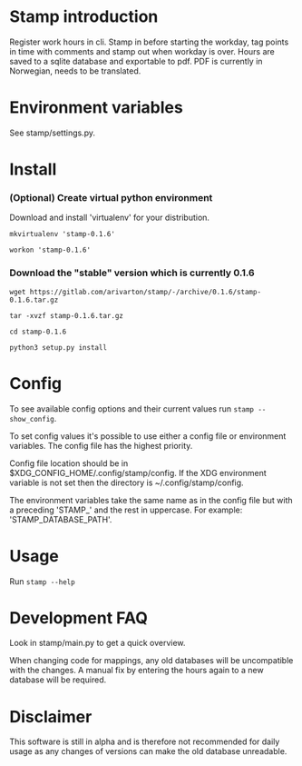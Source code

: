 # Stamp introduction
Register work hours in cli.
Stamp in before starting the workday, tag points in time with comments and stamp out when workday is over.
Hours are saved to a sqlite database and exportable to pdf.
PDF is currently in Norwegian, needs to be translated.


# Environment variables

See stamp/settings.py.


# Install
### (Optional) Create virtual python environment
Download and install 'virtualenv' for your distribution.

`mkvirtualenv 'stamp-0.1.6'`

`workon 'stamp-0.1.6'`

### Download the "stable" version which is currently 0.1.6
`wget https://gitlab.com/arivarton/stamp/-/archive/0.1.6/stamp-0.1.6.tar.gz`

`tar -xvzf stamp-0.1.6.tar.gz`

`cd stamp-0.1.6`

`python3 setup.py install`


# Config
To see available config options and their current values run `stamp --show_config`.

To set config values it's possible to use either a config file or environment variables.
The config file has the highest priority.

Config file location should be in $XDG_CONFIG_HOME/.config/stamp/config. If the XDG environment variable is not set then the directory is ~/.config/stamp/config.

The environment variables take the same name as in the config file but with a preceding 'STAMP_' and the rest in uppercase. For example: 'STAMP_DATABASE_PATH'.


# Usage
Run `stamp --help`


# Development FAQ
Look in stamp/main.py to get a quick overview.

When changing code for mappings, any old databases will be uncompatible with the changes. 
A manual fix by entering the hours again to a new database will be required.


# Disclaimer
This software is still in alpha and is therefore not recommended for daily usage as any changes of versions can make the old database unreadable.
